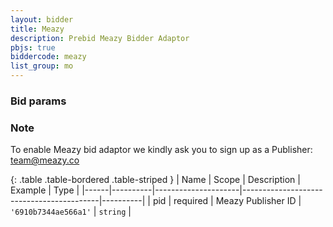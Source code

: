 ```yaml
---
layout: bidder
title: Meazy
description: Prebid Meazy Bidder Adaptor
pbjs: true
biddercode: meazy
list_group: mo
---
```


### Bid params

### Note
To enable Meazy bid adaptor we kindly ask you to sign up as a Publisher: team@meazy.co

{: .table .table-bordered .table-striped }
| Name | Scope    | Description         | Example                                  | Type     |
|------|----------|---------------------|------------------------------------------|----------|
| pid  | required | Meazy Publisher ID  | `'6910b7344ae566a1'`                     | `string` |
